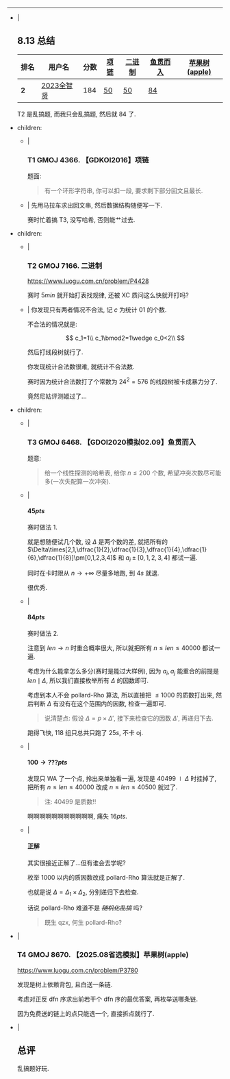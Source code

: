 ---
- |
    ## 8.13 总结

    <table><thead><tr><th style="white-space: nowrap;"><span style="cursor: pointer;">排名<i class="icon-arrow-up"></i></span></th><th style="white-space: nowrap;"><span>用户名</span></th><th style="white-space: nowrap; text-align: center;"><span style="cursor: pointer;">分数<i class="icon-resize-vertical"></i></span></th> <th style="text-align: center;"><a href="#contest/show/4448/0">项链</a> <span style="cursor: pointer;"><i class="icon-resize-vertical"></i></span></th><th style="text-align: center;"><a href="#contest/show/4448/1">二进制</a> <span style="cursor: pointer;"><i class="icon-resize-vertical"></i></span></th><th style="text-align: center;"><a href="#contest/show/4448/2">鱼贯而入</a> <span style="cursor: pointer;"><i class="icon-resize-vertical"></i></span></th><th style="text-align: center;"><a href="#contest/show/4448/3">苹果树(apple)</a> <span style="cursor: pointer;"><i class="icon-resize-vertical"></i></span></th></tr></thead><tr><td><strong><span class="label">2</span></strong></td> <td><a href="#users/2023全智贤"><span class="label label-info">2023全智贤</span></a></td> <!----> <td><div class="table-tight-row"><span class="badge badge-info">184</span> <span class="spacing-slash"></span>  <!----></div></td> <td><div class="table-tight-row"><a href="#main/result/1245177"><span class="badge badge-warning">50</span></a> <span class="spacing-slash"></span>  <!----></div> <!----></td><td><div class="table-tight-row"><a href="#main/result/1245320"><span class="badge badge-warning">50</span></a> <span class="spacing-slash"></span>  <!----></div> <!----></td><td><div class="table-tight-row"><a href="#main/result/1245180"><span class="badge badge-warning">84</span></a> <span class="spacing-slash"></span>  <!----></div> <!----></td><td><div class="table-tight-row"><!----> <!----> <!----></div> <!----></td> <!----></tr></table>

    T2 是乱搞题, 而我只会乱搞题, 然后就 $84$ 了.

- children:
    - |
        ### T1 GMOJ 4366. 【GDKOI2016】项链

        题面:

        > 有一个环形字符串, 你可以扣一段, 要求剩下部分回文且最长.

    - |
        先用马拉车求出回文串, 然后数据结构随便写一下.

        赛时忙着搞 T3, 没写哈希, 否则能艹过去.

- children:
    - |
        ### T2 GMOJ 7166. 二进制

        <https://www.luogu.com.cn/problem/P4428>

        赛时 $5 min$ 就开始打表找规律, 还被 XC 质问这么快就开打吗?

    - |
        你发现只有两者情况不合法, 记 $c$ 为统计 $01$ 的个数.

        不合法的情况就是:

        $$
        c_1=1\\
        c_1\bmod2=1\wedge c_0<2\\
        $$

        然后打线段树就行了.

        你发现统计合法数很难, 就统计不合法数.

        赛时因为统计合法数打了个常数为 $24^2=576$ 的线段树被卡成暴力分了.

        竟然尼姑评测姬过了...

- children:
    - |
        ### T3 GMOJ 6468. 【GDOI2020模拟02.09】鱼贯而入

        题意:

        > 给一个线性探测的哈希表, 给你 $n\le200$ 个数, 希望冲突次数尽可能多(一次失配算一次冲突).

    - |
        #### $45 pts$

        赛时做法 $1$.

        就是想随便试几个数, 设 $\Delta$ 是两个数的差, 就把所有的 $\Delta\times[2,1,\dfrac{1}{2},\dfrac{1}{3},\dfrac{1}{4},\dfrac{1}{6},\dfrac{1}{8}]\pm[0,1,2,3,4]$ 和 $a_i\pm[0,1,2,3,4]$ 都试一遍.

        同时在卡时限从 $n\to+\infty$ 尽量多地跑, 到 $4s$ 就退.

        很优秀.

    - |
        #### $84 pts$

        赛时做法 $2$.

        注意到 $len\to n$ 时重合概率很大, 所以就把所有 $n\le len\le40000$ 都试一遍.

        考虑为什么能拿怎么多分(赛时是能过大样例), 因为 $a_i,a_j$ 能重合的前提是 $len\mid\Delta$, 所以我们直接枚举所有 $\Delta$ 的因数即可.

        考虑到本人不会 $\text{pollard-Rho}$ 算法, 所以直接把 $\le1000$ 的质数打出来, 然后判断 $\Delta$ 有没有在这个范围内的因数, 检查一遍即可.

        > 说清楚点: 假设 $\Delta=p\times\Delta'$, 接下来检查它的因数 $\Delta'$, 再递归下去.

        跑得飞快, $118$ 组只总共只跑了 $25s$, 不卡 oj.

    - |
        #### $100\to??? pts$

        发现只 WA 了一个点, 拎出来单独看一遍, 发现是 $40499\mid\Delta$ 时挂掉了, 把所有 $n\le len\le40000$ 改成 $n\le len\le40500$ 就过了.

        > 注: $40499$ 是质数!!

        啊啊啊啊啊啊啊啊啊啊啊, 痛失 $16 pts$.

    - |
        #### 正解

        其实很接近正解了...但有谁会去学呢?

        枚举 $1000$ 以内的质因数改成 $\text{pollard-Rho}$ 算法就是正解了.

        也就是说 $\Delta=\Delta_1\times\Delta_2$, 分别递归下去检查.

        话说 $\text{pollard-Rho}$ 难道不是 ~~*随机化乱搞*~~ 吗?

        > 既生 $\text{qzx}$, 何生 $\text{pollard-Rho}$?

- |
    ### T4 GMOJ 8670. 【2025.08省选模拟】苹果树(apple)

    <https://www.luogu.com.cn/problem/P3780>

    发现是树上依赖背包, 且白送一条链.

    考虑对正反 dfn 序求出前若干个 dfn 序的最优答案, 再枚举送哪条链.

    因为免费送的链上的点只能选一个, 直接拆点就行了.

- |
    ## 总评

    乱搞题好玩.
